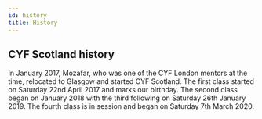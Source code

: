 ```yaml
---
id: history
title: History
---
```


## CYF Scotland history

In January 2017, Mozafar, who was one of the CYF London mentors at the time, relocated to Glasgow and started CYF Scotland.
The first class started on Saturday 22nd April 2017 and marks our birthday.
The second class began on January 2018 with the third following on Saturday 26th January 2019.
The fourth class is in session and began on Saturday 7th March 2020.
